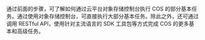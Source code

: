 通过前面的步骤，可了解如何通过云平台对象存储控制台执行 COS 的部分基本任务。通过使用对象存储控制台，可直接执行大部分基本任务。除此之外，还可通过调用 RESTful API，使用针对主流语言的 SDK 工具包等方式完成 COS 的更多基本和高级任务。
 

